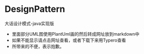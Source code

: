 # DesignPattern
大话设计模式-java实现版
* 里面部分UML图使用PlantUml画的然后转成网址放到markdown中
* 如果不能显示请点击网址查看，或者下载下来用Typero查看
* 所带来的不便，表示抱歉。
